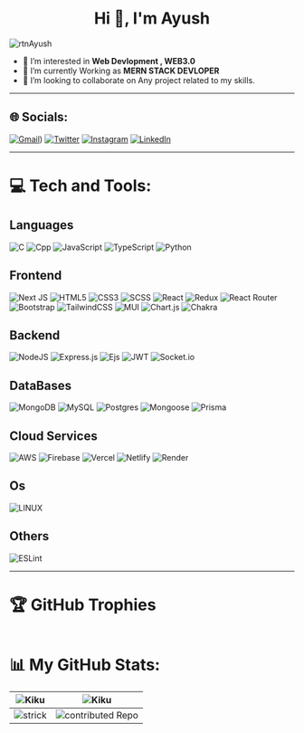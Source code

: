 <h1 align="center">Hi 👋, I'm Ayush</h1>

<p align="left"> <img src="https://visitcount.itsvg.in/api?id=rtnAyush&icon=9&color=10" alt="rtnAyush" /> </p>

- 👀 I’m interested in **Web Devlopment , WEB3.0**
- 🌱 I’m currently Working as **MERN STACK DEVLOPER**
- 💞️ I’m looking to collaborate on Any project related to my skills.


<hr>

## 🌐 Socials:
[![Gmail](https://img.shields.io/badge/Gmail-%2523E4405F.svg?logo=Gmail&logoColor=red&color=%23FFFFFF)](https://mail.google.com/mail/u/0/?tf=cm&to=ayushkumar.dev25+github@gmail.com)) [![Twitter](https://img.shields.io/badge/Twitter-%231DA1F2.svg?logo=Twitter&logoColor=white)](https://twitter.com/rtnAyush) [![Instagram](https://img.shields.io/badge/Instagram-%23E4405F.svg?logo=Instagram&logoColor=white)](https://instagram.com/rtnAyush) [![LinkedIn](https://img.shields.io/badge/LinkedIn-%230077B5.svg?logo=linkedin&logoColor=white)](https://linkedin.com/in/rtnAyush)
<!-- [![Stack Overflow](https://img.shields.io/badge/-Stackoverflow-FE7A16?logo=stack-overflow&logoColor=white)](https://stackoverflow.com/users/20331641) --> 

<hr>

# 💻 Tech and Tools:

## Languages
![C](https://img.shields.io/badge/C-%23323330.svg?style=for-the-badge&logo=c&logoColor=%23F7DF1E) 
![Cpp](https://img.shields.io/badge/C++-%23323330.svg?style=for-the-badge&logo=cplusplus&logoColor=%23F7DF1E) 
![JavaScript](https://img.shields.io/badge/JavaScript-%23323330.svg?style=for-the-badge&logo=javascript&logoColor=%23F7DF1E) 
![TypeScript](https://img.shields.io/badge/TypeScript-%23007ACC.svg?style=for-the-badge&logo=typescript&logoColor=white) 
![Python](https://img.shields.io/badge/Python-3670A0?style=for-the-badge&logo=python&logoColor=ffdd54) 
<!-- ![Solidity](https://img.shields.io/badge/Solidity-%23363636.svg?style=for-the-badge&logo=solidity&logoColor=white) -->

## Frontend
![Next JS](https://img.shields.io/badge/Next-%23000000.svg?style=for-the-badge&logo=next.js&logoColor=white) 
![HTML5](https://img.shields.io/badge/HTML5-%23E34F26.svg?style=for-the-badge&logo=html5&logoColor=white) 
![CSS3](https://img.shields.io/badge/CSS3-%231572B6.svg?style=for-the-badge&logo=css3&logoColor=white) 
![SCSS](https://img.shields.io/badge/SCSS-%23CC6699.svg?style=for-the-badge&logo=sass&logoColor=white) 
![React](https://img.shields.io/badge/React-%23404d59.svg?style=for-the-badge&logo=react&logoColor=%0311DAFB) 
![Redux](https://img.shields.io/badge/Redux-%23593d88.svg?style=for-the-badge&logo=redux&logoColor=white) 
![React Router](https://img.shields.io/badge/React_Router-%23CA4245.svg?style=for-the-badge&logo=react-router&logoColor=white) 
![Bootstrap](https://img.shields.io/badge/Bootstrap-%23563D7C.svg?style=for-the-badge&logo=bootstrap&logoColor=white) 
![TailwindCSS](https://img.shields.io/badge/TailwindCSS-%2338B2AC.svg?style=for-the-badge&logo=tailwind-css&logoColor=white) 
![MUI](https://img.shields.io/badge/MUI-%230081CB.svg?style=for-the-badge&logo=material-ui&logoColor=white) 
![Chart.js](https://img.shields.io/badge/Chart.js-%23F5788D.svg?style=for-the-badge&logo=chart.js&logoColor=white)
![Chakra](https://img.shields.io/badge/Chakra-%234ED1C5.svg?style=for-the-badge&logo=chakraui&logoColor=white) 

## Backend
![NodeJS](https://img.shields.io/badge/Node.js-%236DA55F.svg?style=for-the-badge&logo=node.js&logoColor=white)
![Express.js](https://img.shields.io/badge/Express.js-%23404d59.svg?style=for-the-badge&logo=express&logoColor=%2361DAFB) 
![Ejs](https://img.shields.io/badge/EJS-%23404d59.svg?style=for-the-badge&logo=ejs&logoColor=%2361DAFB) 
![JWT](https://img.shields.io/badge/JWT-%23000000.svg?style=for-the-badge&logo=JSON%20web%20tokens) 
![Socket.io](https://img.shields.io/badge/Socket.io-%23000000.svg?style=for-the-badge&logo=socket.io&badgeColor=010101) 
<!-- ![GraphQL](https://img.shields.io/badge/GraphQL-%23E10098.svg?style=for-the-badge&logo=graphql&logoColor=white) -->

## DataBases
![MongoDB](https://img.shields.io/badge/MongoDB-%234ea94b.svg?style=for-the-badge&logo=mongodb&logoColor=white) 
![MySQL](https://img.shields.io/badge/MySQL-%2300f.svg?style=for-the-badge&logo=mysql&logoColor=white) 
![Postgres](https://img.shields.io/badge/Postgres-%23316192.svg?style=for-the-badge&logo=postgresql&logoColor=white) 
![Mongoose](https://img.shields.io/badge/Mongoose-%23830000.svg?style=for-the-badge&logo=mongoose&logoColor=white&colour=fedcba) 
![Prisma](https://img.shields.io/badge/Prisma-%23880000.svg?style=for-the-badge&logo=prisma&logoColor=white) 

## Cloud Services
![AWS](https://img.shields.io/badge/AWS-%23FF9900.svg?style=for-the-badge&logo=amazon-aws&logoColor=white) 
![Firebase](https://img.shields.io/badge/Firebase-%23FFCA28.svg?style=for-the-badge&logo=firebase&logoColor=white) 
![Vercel](https://img.shields.io/badge/Vercel-%23400000.svg?style=for-the-badge&logo=vercel&logoColor=white) 
![Netlify](https://img.shields.io/badge/Netlify-%23030000.svg?style=for-the-badge&logo=netlify&logoColor=white) 
![Render](https://img.shields.io/badge/Render-%23006000.svg?style=for-the-badge&logo=render&logoColor=white) 

## Os
![LINUX](https://img.shields.io/badge/Linux-%23FCC624.svg?style=for-the-badge&logo=linux&logoColor=black) 

## Others
![ESLint](https://img.shields.io/badge/ESLint-%234B3263.svg?style=for-the-badge&logo=eslint&logoColor=white)

<!-- ![Apollo-GraphQL](https://img.shields.io/badge/-ApolloGraphQL-311C87?style=for-the-badge&logo=apollo-graphql) 
![Redis](https://img.shields.io/badge/redis-%23DD0031.svg?style=for-the-badge&logo=redis&logoColor=white) 	
![Supabase](https://img.shields.io/badge/Supabase-3ECF8E?style=for-the-badge&logo=supabase&logoColor=white) 
![ElasticSearch](https://img.shields.io/badge/-ElasticSearch-005571?style=for-the-badge&logo=elasticsearch) 
![Jira](https://img.shields.io/badge/jira-%230A0FFF.svg?style=for-the-badge&logo=jira&logoColor=white) 
![Docker](https://img.shields.io/badge/docker-%230db7ed.svg?style=for-the-badge&logo=docker&logoColor=white) 
![Kubernetes](https://img.shields.io/badge/kubernetes-%23326ce5.svg?style=for-the-badge&logo=kubernetes&logoColor=white) 
![Notion](https://img.shields.io/badge/Notion-%23000000.svg?style=for-the-badge&logo=notion&logoColor=white) -->

<hr>

# 🏆 GitHub Trophies
<p align="center"> <a href="https://github.com/ryo-ma/github-profile-trophy"><img src="https://github-profile-trophy.vercel.app/?username=rtnAyush&theme=tokyonight&no-frame=true&no-bg=true&margin-w=4" alt="" /></a> </p>

# 📊 My GitHub Stats:

<div align="center" >  
<!-- Light Mode -->
<!-- <div align="center"> 
<a href="https://github.com/rtnAyush/github-readme-stats#gh-light-mode-only">
<img height=259 src="https://github-readme-stats-git-masterrstaa-rickstaa.vercel.app/api/top-langs/?username=rickstaa&layout=compact&langs_count=12&hide_border=true&role=owner,collaborator&theme=default#gh-light-mode-only" alt="Rick Staa's Language stats" />
</a>
<a href="https://github.com/rtnAyush/github-readme-stats#gh-light-mode-only">
<img height=259 src="https://github-readme-stats-git-masterrstaa-rickstaa.vercel.app/api?username=rickstaa&show_icons=true&line_height=28&hide_border=true&card_width=347&include_all_commits=true&role=owner,collaborator&show=reviews,discussions_answered&rank_icon=percentile&exclude_repo=github-readme-stats&theme=default#gh-light-mode-only" alt="Rick Staa's Github stats" />
</a>
</div> -->

<!-- Dark Mode -->
<!--
<a href="https://github.com/rtnAyush/github-readme-stats">
<img align="left" src="https://github-readme-stats.vercel.app/api?username=rtnAyush&show_icons=true&line_height=28&hide_border=true&card_width=347&include_all_commits=true&role=owner,collaborator&show=reviews,discussions_answered&rank_icon=percentile&exclude_repo=github-readme-stats&theme=dark&bg_color=000000" alt="Anurag's github stats" width=50% height=50%>
</a>  
<a align="right" href="https://github.com/rtnAyush/github-readme-stats">
<img src="https://github-readme-stats.vercel.app/api/top-langs/?username=rtnAyush&layout=compact&langs_count=12&hide_border=true&role=owner,collaborator&theme=dark&bg_color=000000" width=50% height=50%>
</a> 
<a href="https://github-readme-streak-stats.herokuapp.com">
<img height=185 src="https://github-readme-streak-stats.herokuapp.com/?user=rtnAyush&theme=dark&bg_color=000000&hide_border=true" style="background-color:#00000" />
</a> 

<a href="https://github-contributor-stats.vercel.app/api">

<img height=185 src="https://github-contributor-stats.vercel.app/api?username=rtnAyush&limit=5&hide_border=true&theme=dark&bg_color=000000" />
</a> 
-->


| ![Kiku](https://github-readme-stats.vercel.app/api?username=rtnAyush&show_icons=true&line_height=28&hide_border=true&card_width=347&include_all_commits=true&role=owner,collaborator&show=reviews,discussions_answered&rank_icon=percentile&exclude_repo=github-readme-stats&theme=dark&bg_color=000000)        | ![Kiku](https://github-readme-stats.vercel.app/api/top-langs/?username=rtnAyush&layout=compact&langs_count=12&hide_border=true&role=owner,collaborator&theme=dark&bg_color=000000)|
| --------------------------------------- | --------------------------------------- |
| ![strick](https://github-readme-streak-stats.herokuapp.com/?user=rtnAyush&theme=dark&bg_color=000000&hide_border=true) | ![contributed Repo](https://github-contributor-stats.vercel.app/api?username=rtnAyush&limit=5&hide_border=true&theme=dark&bg_color=000000)|
</div>
